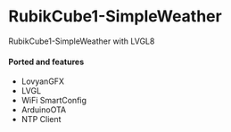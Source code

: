 # RubikCube1-SimpleWeather
RubikCube1-SimpleWeather with LVGL8

#### Ported and features
* LovyanGFX
* LVGL
* WiFi SmartConfig
* ArduinoOTA
* NTP Client

